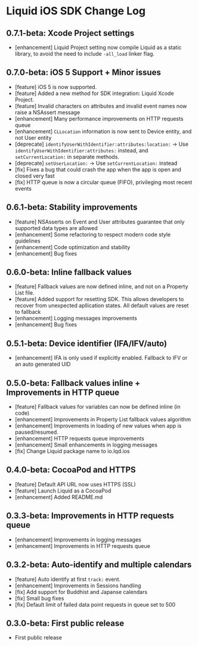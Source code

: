 # Liquid iOS SDK Change Log

## 0.7.1-beta: Xcode Project settings

* [enhancement] Liquid Project setting now compile Liquid as a static library, to avoid the need to include `-all_load` linker flag.

## 0.7.0-beta: iOS 5 Support + Minor issues

* [feature] iOS 5 is now supported.
* [feature] Added a new method for SDK integration: Liquid Xcode Project.
* [feature] Invalid characters on attributes and invalid event names now raise a NSAssert message
* [enhancement] Many performance improvements on HTTP requests queue
* [enhancement] `CLLocation` information is now sent to Device entity, and not User entity
* [deprecate] `identifyUserWithIdentifier:attributes:location:` -> Use `identifyUserWithIdentifier:attributes:` instead, and `setCurrentLocation:` in separate methods.
* [deprecate] `setUserLocation:` -> Use `setCurrentLocation:` instead
* [fix] Fixes a bug that could crash the app when the app is open and closed very fast
* [fix] HTTP queue is now a circular queue (FIFO), privileging most recent events

## 0.6.1-beta: Stability improvements

* [feature] NSAsserts on Event and User attributes guarantee that only supported data types are allowed
* [enhancement] Some refactoring to respect modern code style guidelines
* [enhancement] Code optimization and stability
* [enhancement] Bug fixes


## 0.6.0-beta: Inline fallback values

* [feature] Fallback values are now defined inline, and not on a Property List file.
* [feature] Added support for resetting SDK. This allows developers to recover from unexpected apllication states. All default values are reset to fallback
* [enhancement] Logging messages improvements
* [enhancement] Bug fixes


## 0.5.1-beta: Device identifier (IFA/IFV/auto)

* [enhancement] IFA is only used if explicitly enabled. Fallback to IFV or an auto generated UID

## 0.5.0-beta: Fallback values inline + Improvements in HTTP queue

* [feature] Fallback values for variables can now be defined inline (in code)
* [enhancement] Improvements in Property List fallback values algorithm
* [enhancement] Improvements in loading of new values when app is paused/resumed.
* [enhancement] HTTP requests queue improvements
* [enhancement] Small enhancements in logging messages
* [fix] Change Liquid package name to io.lqd.ios

## 0.4.0-beta: CocoaPod and HTTPS

* [feature] Default API URL now uses HTTPS (SSL)
* [feature] Launch Liquid as a CocoaPod
* [enhancement] Added README.md

## 0.3.3-beta: Improvements in HTTP requests queue

* [enhancement] Improvements in logging messages
* [enhancement] Improvements in HTTP requests queue

## 0.3.2-beta: Auto-identify and multiple calendars

* [feature] Auto identify at first `track:` event.
* [enhancement] Improvements in Sessions handling
* [fix] Add support for Buddhist and Japanse calendars
* [fix] Small bug fixes
* [fix] Default limit of failed data point requests in queue set to 500

## 0.3.0-beta: First public release

* First public release
